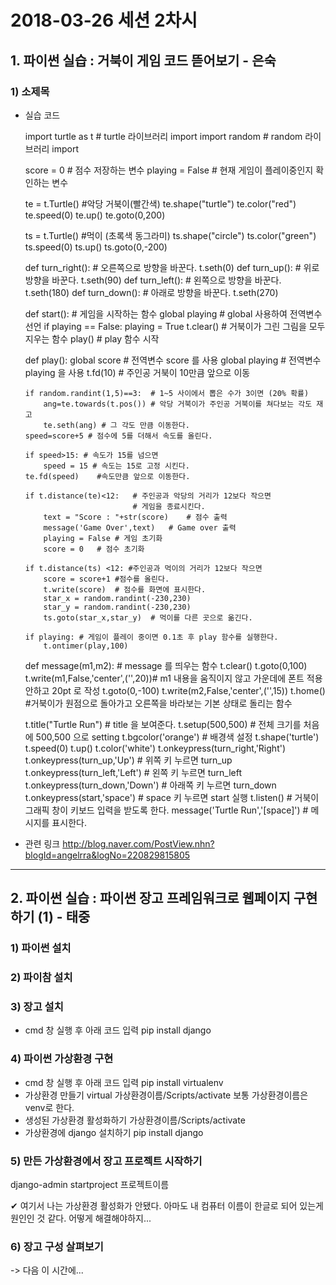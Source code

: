 # 2018-03-26 세션 2차시


## 1. 파이썬 실습 : 거북이 게임 코드 뜯어보기 - 은숙


### 1) 소제목

* 실습 코드

  import turtle as t # turtle 라이브러리 import
  import random # random 라이브러리 import

  score = 0       # 점수 저장하는 변수
  playing = False # 현재 게임이 플레이중인지 확인하는 변수

  te = t.Turtle() #악당 거북이(빨간색)
  te.shape("turtle")
  te.color("red")
  te.speed(0)
  te.up()
  te.goto(0,200)

  ts = t.Turtle() #먹이 (초록색 동그라미)
  ts.shape("circle")
  ts.color("green")
  ts.speed(0)
  ts.up()
  ts.goto(0,-200)

  def turn_right(): # 오른쪽으로 방향을 바꾼다.
      t.seth(0)
  def turn_up():  # 위로 방향을 바꾼다.
      t.seth(90)
  def turn_left():    # 왼쪽으로 방향을 바꾼다.
      t.seth(180)
  def turn_down():    # 아래로 방향을 바꾼다.
      t.seth(270)

  def start():    # 게임을 시작하는 함수
      global playing  # global 사용하여 전역변수 선언
      if playing == False:
          playing = True
          t.clear() # 거북이가 그린 그림을 모두 지우는 함수
          play() # play 함수 시작

  def play():
      global score    # 전역변수 score 를  사용
      global playing  # 전역변수 playing 을 사용
      t.fd(10) # 주인공 거북이 10만큼 앞으로 이동

      if random.randint(1,5)==3:  # 1~5 사이에서 뽑은 수가 3이면 (20% 확률)
          ang=te.towards(t.pos()) # 악당 거북이가 주인공 거북이를 쳐다보는 각도 재고
          te.seth(ang) # 그 각도 만큼 이동한다.
      speed=score+5 # 점수에 5를 더해서 속도를 올린다.

      if speed>15: # 속도가 15를 넘으면
          speed = 15 # 속도는 15로 고정 시킨다.
      te.fd(speed)    #속도만큼 앞으로 이동한다.

      if t.distance(te)<12:   # 주인공과 악당의 거리가 12보다 작으면
                              # 게임을 종료시킨다.
          text = "Score : "+str(score)    # 점수 출력
          message('Game Over',text)   # Game over 출력
          playing = False # 게임 초기화
          score = 0   # 점수 초기화

      if t.distance(ts) <12: #주인공과 먹이의 거리가 12보다 작으면
          score = score+1 #점수를 올린다.
          t.write(score)  # 점수를 화면에 표시한다.
          star_x = random.randint(-230,230)
          star_y = random.randint(-230,230)
          ts.goto(star_x,star_y)  # 먹이를 다른 곳으로 옮긴다.

      if playing: # 게임이 플레이 중이면 0.1초 후 play 함수를 실행한다.
          t.ontimer(play,100)

  def message(m1,m2): # message 를 띄우는 함수
      t.clear()
      t.goto(0,100)
      t.write(m1,False,'center',('',20))# m1 내용을 움직이지 않고 가운데에 폰트 적용안하고 20pt 로 작성
      t.goto(0,-100)
      t.write(m2,False,'center',('',15))
      t.home() #거북이가 원점으로 돌아가고 오른쪽을 바라보는 기본 상태로 돌리는 함수


  t.title("Turtle Run") # title 을 보여준다.
  t.setup(500,500)    # 전체 크기를 처음에 500,500 으로 setting
  t.bgcolor('orange') # 배경색 설정
  t.shape('turtle')
  t.speed(0)
  t.up()
  t.color('white')
  t.onkeypress(turn_right,'Right')
  t.onkeypress(turn_up,'Up')  # 위쪽 키 누르면 turn_up
  t.onkeypress(turn_left,'Left')  # 왼쪽 키 누르면 turn_left
  t.onkeypress(turn_down,'Down')  # 아래쪽 키 누르면 turn_down
  t.onkeypress(start,'space') # space 키 누르면 start 실행
  t.listen() # 거북이 그래픽 창이 키보드 입력을 받도록 한다.
  message('Turtle Run','[space]') # 메시지를 표시한다.


* 관련 링크 <http://blog.naver.com/PostView.nhn?blogId=angelrra&logNo=220829815805>


***


## 2. 파이썬 실습 : 파이썬 장고 프레임워크로 웹페이지 구현하기 (1) - 태중


### 1) 파이썬 설치
### 2) 파이참 설치
### 3) 장고 설치
* cmd 창 실행 후 아래 코드 입력
  pip install django
### 4) 파이썬 가상환경 구현
* cmd 창 실행 후 아래 코드 입력
  pip install virtualenv
* 가상환경 만들기
  virtual 가상환경이름/Scripts/activate
보통 가상환경이름은 venv로 한다.
* 생성된 가상환경 활성화하기
  가상환경이름/Scripts/activate
* 가상환경에 django 설치하기
  pip install django
### 5) 만든 가상환경에서 장고 프로젝트 시작하기
  django-admin startproject 프로젝트이름


✔ 여기서 나는 가상환경 활성화가 안됐다. 아마도 내 컴퓨터 이름이 한글로 되어 있는게 원인인 것 같다. 어떻게 해결해야하지...


### 6) 장고 구성 살펴보기
-> 다음 이 시간에...
